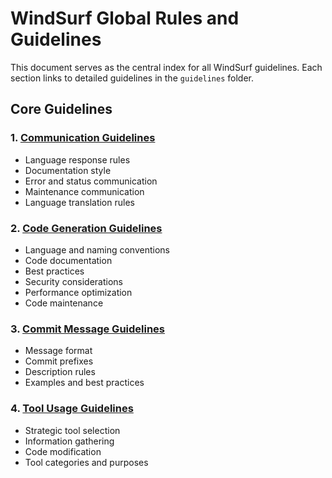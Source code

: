 # WindSurf Global Rules and Guidelines

This document serves as the central index for all WindSurf guidelines. Each section links to detailed guidelines in the `guidelines` folder.

## Core Guidelines

### 1. [Communication Guidelines](guidelines/01_communication_guidelines.md)
- Language response rules
- Documentation style
- Error and status communication
- Maintenance communication
- Language translation rules

### 2. [Code Generation Guidelines](guidelines/02_code_guidelines.md)
- Language and naming conventions
- Code documentation
- Best practices
- Security considerations
- Performance optimization
- Code maintenance

### 3. [Commit Message Guidelines](guidelines/03_commit_message_guidelines.md)
- Message format
- Commit prefixes
- Description rules
- Examples and best practices

### 4. [Tool Usage Guidelines](guidelines/04_tool_usage_guidelines.md)
- Strategic tool selection
- Information gathering
- Code modification
- Tool categories and purposes

